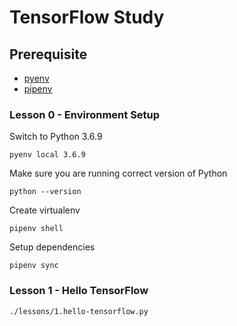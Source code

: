 # TensorFlow Study

## Prerequisite

- [pyenv](https://github.com/pyenv/pyenv)
- [pipenv](https://github.com/pypa/pipenv)

### Lesson 0 - Environment Setup

Switch to Python 3.6.9

    pyenv local 3.6.9

Make sure you are running correct version of Python

    python --version

Create virtualenv

    pipenv shell

Setup dependencies

    pipenv sync

### Lesson 1 - Hello TensorFlow

    ./lessons/1.hello-tensorflow.py
